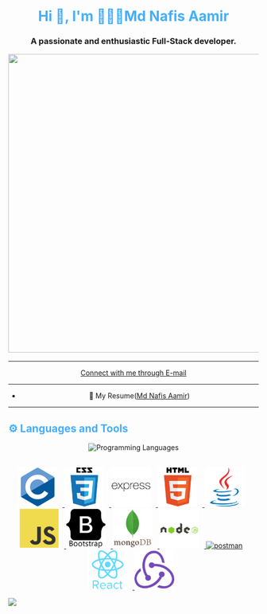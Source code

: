 <h1 style="color: #44AEFB;" align="center">Hi 👋, I'm 👨🏻‍💻Md Nafis Aamir</h1>
<h3 align="center">A passionate and enthusiastic Full-Stack developer.</h3>
<div align="center">
<img style="width: 700px; height:600px;" src="https://media0.giphy.com/media/v1.Y2lkPTc5MGI3NjExdWd6Y2ZhMGE1Y2lnZnFiYjJ6cDB4M2ZvazRxY3l2enBkcndxcTFsZiZlcD12MV9pbnRlcm5hbF9naWZfYnlfaWQmY3Q9Zw/VpNZbCdAWzh2XGphjv/giphy.gif"/>
    <hr/>
</div>


<div align="center">

[Connect with me through E-mail](mailto:khaledb.dev@gmail.com)
    <hr/>
    
 - 📄 My Resume([Md Nafis Aamir](https://drive.google.com/file/d/1PuZcBPR99U0LXYEYhTPW1HEq2WBoyHqE/view?usp=sharing))

<hr/>
</div>



<h2 style="color: #44AEFB">⚙️ Languages and Tools</h2>
<div align="center" style="display:block;">
    <img width="100px" alt="Programming Languages" src="https://user-images.githubusercontent.com/78341798/194531121-47b0119a-ce00-439d-b586-125f86acb098.png"/> 
</div>
<br>   
<div>
<div align="center" >
<p>  <a href="https://www.cprogramming.com/" target="_blank" rel="noreferrer"> <img src="https://raw.githubusercontent.com/devicons/devicon/master/icons/c/c-original.svg" alt="c" height="80px" style="padding-right:10px;"/> </a> <a href="https://www.w3schools.com/css/" target="_blank" rel="noreferrer"> <img src="https://raw.githubusercontent.com/devicons/devicon/master/icons/css3/css3-original-wordmark.svg" alt="css3" height="80px" style="padding-right:10px;"/> </a> <a href="https://expressjs.com" target="_blank" rel="noreferrer"> <img src="https://raw.githubusercontent.com/devicons/devicon/master/icons/express/express-original-wordmark.svg" alt="express" height="80px" style="padding-right:10px;"/> </a> <a href="https://www.w3.org/html/" target="_blank" rel="noreferrer"> <img src="https://raw.githubusercontent.com/devicons/devicon/master/icons/html5/html5-original-wordmark.svg" alt="html5" height="80px" style="padding-right:10px;"/> </a> <a href="https://www.java.com" target="_blank" rel="noreferrer"> <img src="https://raw.githubusercontent.com/devicons/devicon/master/icons/java/java-original.svg" alt="java" height="80px" style="padding-right:10px;"/> </a> <a href="https://developer.mozilla.org/en-US/docs/Web/JavaScript" target="_blank" rel="noreferrer"> <img src="https://raw.githubusercontent.com/devicons/devicon/master/icons/javascript/javascript-original.svg" alt="javascript" height="80px" style="padding-right:10px;"/> </a> <a href="https://getbootstrap.com" target="_blank" rel="noreferrer"> <img src="https://raw.githubusercontent.com/devicons/devicon/master/icons/bootstrap/bootstrap-plain-wordmark.svg" alt="bootstrap" height="80px" style="padding-right:10px;"/> </a> <a href="https://www.mongodb.com/" target="_blank" rel="noreferrer"> <img src="https://raw.githubusercontent.com/devicons/devicon/master/icons/mongodb/mongodb-original-wordmark.svg" alt="mongodb" height="80px" style="padding-right:10px;"/> </a> <a href="https://nodejs.org" target="_blank" rel="noreferrer"> <img src="https://raw.githubusercontent.com/devicons/devicon/master/icons/nodejs/nodejs-original-wordmark.svg" alt="nodejs" height="80px" style="padding-right:10px;"/> </a> <a href="https://postman.com" target="_blank" rel="noreferrer"> <img src="https://www.vectorlogo.zone/logos/getpostman/getpostman-icon.svg" alt="postman" height="80px" style="padding-right:10px;"/> </a> <a href="https://reactjs.org/" target="_blank" rel="noreferrer"> <img src="https://raw.githubusercontent.com/devicons/devicon/master/icons/react/react-original-wordmark.svg" alt="react" height="80px" style="padding-right:10px;"/> </a> <a href="https://redux.js.org" target="_blank" rel="noreferrer"> <img src="https://raw.githubusercontent.com/devicons/devicon/master/icons/redux/redux-original.svg" alt="redux" height="80px" style="padding-right:10px;"/> </a> </p>
  </div>
    <img src="https://camo.githubusercontent.com/c1dcb74cc1c1835b1d716f5051499a2814c683c806b15f04b0eba492863703e9/68747470733a2f2f63646e2e6472696262626c652e636f6d2f75736572732f3733303730332f73637265656e73686f74732f363538313234332f6176656e746f2e676966"/>
    </div>

